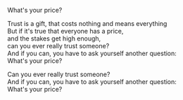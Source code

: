 What's your price?  
  
Trust is a gift, that costs nothing and means everything  
But if it's true that everyone has a price,  
and the stakes get high enough,  
can you ever really trust someone?  
And if you can, you have to ask yourself another question:  
What's your price?  
  
Can you ever really trust someone?  
And if you can, you have to ask yourself another question:  
What's your price?  